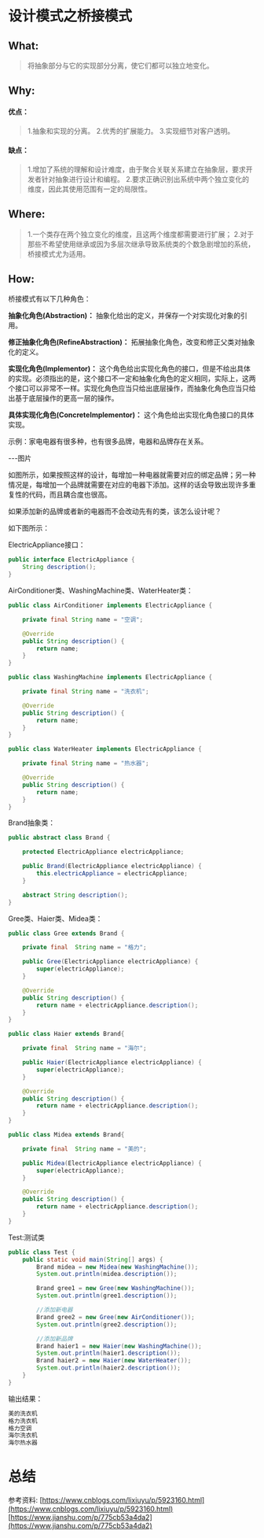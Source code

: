 # 设计模式之桥接模式
## What:

>将抽象部分与它的实现部分分离，使它们都可以独立地变化。


## Why:
#### 优点：
>1.抽象和实现的分离。 
2.优秀的扩展能力。 
3.实现细节对客户透明。

#### 缺点：
>1.增加了系统的理解和设计难度，由于聚合关联关系建立在抽象层，要求开发者针对抽象进行设计和编程。
2.要求正确识别出系统中两个独立变化的维度，因此其使用范围有一定的局限性。

## Where:
>1.一个类存在两个独立变化的维度，且这两个维度都需要进行扩展；
2.对于那些不希望使用继承或因为多层次继承导致系统类的个数急剧增加的系统，桥接模式尤为适用。

## How:

桥接模式有以下几种角色：

**抽象化角色(Abstraction)：** 抽象化给出的定义，并保存一个对实现化对象的引用。

**修正抽象化角色(RefineAbstraction)：** 拓展抽象化角色，改变和修正父类对抽象化的定义。

**实现化角色(Implementor)：** 这个角色给出实现化角色的接口，但是不给出具体的实现。必须指出的是，这个接口不一定和抽象化角色的定义相同，实际上，这两个接口可以非常不一样。实现化角色应当只给出底层操作，而抽象化角色应当只给出基于底层操作的更高一层的操作。

**具体实现化角色(ConcreteImplementor)：** 这个角色给出实现化角色接口的具体实现。

示例：家电电器有很多种，也有很多品牌，电器和品牌存在关系。

---图片

如图所示，如果按照这样的设计，每增加一种电器就需要对应的绑定品牌；另一种情况是，每增加一个品牌就需要在对应的电器下添加。这样的话会导致出现许多重复性的代码，而且耦合度也很高。

如果添加新的品牌或者新的电器而不会改动先有的类，该怎么设计呢？

如下图所示：


ElectricAppliance接口：
```java
public interface ElectricAppliance {
    String description();
}
```
AirConditioner类、WashingMachine类、WaterHeater类：
```java
public class AirConditioner implements ElectricAppliance {

    private final String name = "空调";

    @Override
    public String description() {
        return name;
    }
}

public class WashingMachine implements ElectricAppliance {

    private final String name = "洗衣机";

    @Override
    public String description() {
        return name;
    }
}

public class WaterHeater implements ElectricAppliance {

    private final String name = "热水器";

    @Override
    public String description() {
        return name;
    }
}
```
Brand抽象类：
```java
public abstract class Brand {

    protected ElectricAppliance electricAppliance;

    public Brand(ElectricAppliance electricAppliance) {
        this.electricAppliance = electricAppliance;
    }

    abstract String description();
}
```
Gree类、Haier类、Midea类：
```java
public class Gree extends Brand {

    private final  String name = "格力";

    public Gree(ElectricAppliance electricAppliance) {
        super(electricAppliance);
    }

    @Override
    public String description() {
        return name + electricAppliance.description();
    }
}

public class Haier extends Brand{

    private final  String name = "海尔";

    public Haier(ElectricAppliance electricAppliance) {
        super(electricAppliance);
    }

    @Override
    public String description() {
        return name + electricAppliance.description();
    }
}

public class Midea extends Brand{

    private final  String name = "美的";

    public Midea(ElectricAppliance electricAppliance) {
        super(electricAppliance);
    }

    @Override
    public String description() {
        return name + electricAppliance.description();
    }
}
```

Test:测试类
```java
public class Test {
    public static void main(String[] args) {
        Brand midea = new Midea(new WashingMachine());
        System.out.println(midea.description());

        Brand gree1 = new Gree(new WashingMachine());
        System.out.println(gree1.description());

        //添加新电器
        Brand gree2 = new Gree(new AirConditioner());
        System.out.println(gree2.description());

        //添加新品牌
        Brand haier1 = new Haier(new WashingMachine());
        System.out.println(haier1.description());
        Brand haier2 = new Haier(new WaterHeater());
        System.out.println(haier2.description());
    }
}
```
输出结果：
```java
美的洗衣机
格力洗衣机
格力空调
海尔洗衣机
海尔热水器
```



# 总结

参考资料:
[https://www.cnblogs.com/lixiuyu/p/5923160.html](https://www.cnblogs.com/lixiuyu/p/5923160.html)
[https://www.jianshu.com/p/775cb53a4da2](https://www.jianshu.com/p/775cb53a4da2)